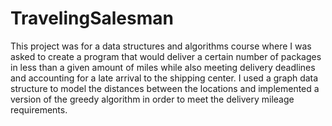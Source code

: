 # TravelingSalesman
This project was for a data structures and algorithms course where I was asked to create a program that would deliver a certain number of packages in less than a given amount of miles while also meeting delivery deadlines and accounting for a late arrival to the shipping center. I used a graph data structure to model the distances between the locations and implemented a version of the greedy algorithm in order to meet the delivery mileage requirements.
